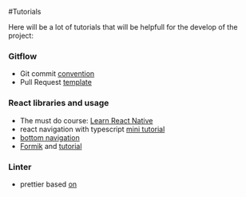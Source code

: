 #Tutorials

Here will be a lot of tutorials that will be helpfull for the develop of the project:

### Gitflow

- Git commit [convention](https://dev.to/i5han3/git-commit-message-convention-that-you-can-follow-1709)
- Pull Request [template](https://github.com/othneildrew/Best-README-Template)

### React libraries and usage

- The must do course: [Learn React Native](https://www.codecademy.com/learn/learn-react-native)
- react navigation with typescript [mini tutorial](https://www.youtube.com/watch?v=UzMbu3XKEoM)
- [bottom navigation](https://snack.expo.dev/@aboutreact/bottom-navigation-example?platform=web)
- [Formik](https://formik.org/docs/guides/react-native) and [tutorial](https://www.youtube.com/watch?v=-Cyc1bsN2OQ&list=PL4WxketMZHydz_oGUC3vwh0SWnu4fS6mt)

### Linter

- prettier based [on](https://www.youtube.com/watch?v=1b8akwt-2EQ)
